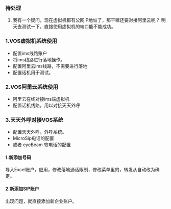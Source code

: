### 待处理
1. 我有一个疑问，现在虚拟机都有公网IP地址了，那干嘛还要对接阿里云呢？
明天去测试一下，直接使用虚拟机的端口能不能成功。



### 1.VOS虚拟机系统使用


- 配置ims线路账户
- 将ims线路进行落地操作。
- 配置阿里云ims线路，不需要进行落地
- 配置话机用于测试。


### 2.VOS阿里云系统使用

- 阿里云在线对接ims端虚拟机
- 配置话机线路，用以对接天天外呼


### 3.天天外呼对接VOS系统
- 配置天天外呼，外呼系统。
- MicroSip电话的配置
- 或者 eyeBeam 软电话的配置



#### 1.新添加号码

导入Excel账户，应用，修改落地通话限制，修改菜单里的，转发从自动改为确定。



#### 2.新添加SIP账户

出现问题，就直接添加新企业账户。
